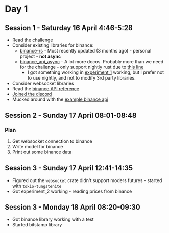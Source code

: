 # Day 1

## Session 1 - Saturday 16 April 4:46-5:28

 * Read the challenge
 * Consider existing libraries for binance:
   + [binance-rs](https://github.com/wisespace-io/binance-rs) - Most recently updated (3 months ago) - personal project - **not async**
   + [binance_api_async](https://github.com/bigbizze/binance_api_async) - A lot more docos. Probably more than we need for the challenge - only support nightly rust due to [this line](https://github.com/bigbizze/binance_api_async/blob/master/src/lib.rs#L1)
     - I got something working in [experiment_1](./binance/experiment_1/src/main.rs)  working, but I prefer not to use nightly, and not to modify 3rd party libraries.
 * Consider websocket libraries
 * Read the [binance API reference](https://github.com/binance/binance-spot-api-docs/blob/master/web-socket-streams.md)
 * [Joined the discord](https://discord.com/channels/677525364829978625/677525365366980620)
 * Mucked around with the [example binance api](https://api.binance.com/api/v3/depth?symbol=ETHBTC)
 

## Session 2 - Sunday 17 April 08:01-08:48

### Plan

 1. Get websocket connection to binance
 2. Write model for binance
 3. Print out some binance data

## Session 3 - Sunday 17 April 12:41-14:35

 * Figured out the `websocket` crate didn't support moders futures - started with `tokio-tungstenite`
 * Got experiment_2 working - reading prices from binance

## Session 3 - Monday 18 April 08:20-09:30

 * Got binance library working with a test
 * Started bitstamp library

